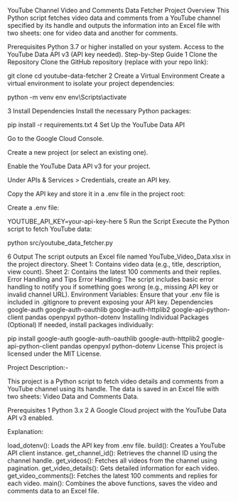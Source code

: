 YouTube Channel Video and Comments Data Fetcher
Project Overview
This Python script fetches video data and comments from a YouTube channel specified by its handle and outputs the information into an Excel file with two sheets: one for video data and another for comments.

Prerequisites
Python 3.7 or higher installed on your system.
Access to the YouTube Data API v3 (API key needed).
Step-by-Step Guide
1 Clone the Repository
Clone the GitHub repository (replace <repo-link> with your repo link):


git clone <repo-link>
cd youtube-data-fetcher
2 Create a Virtual Environment
Create a virtual environment to isolate your project dependencies:


python -m venv env
env\Scripts\activate

3 Install Dependencies
Install the necessary Python packages:


pip install -r requirements.txt
4 Set Up the YouTube Data API

Go to the Google Cloud Console.

Create a new project (or select an existing one).

Enable the YouTube Data API v3 for your project.

Under APIs & Services > Credentials, create an API key.

Copy the API key and store it in a .env file in the project root:

Create a .env file:

YOUTUBE_API_KEY=your-api-key-here
5 Run the Script
Execute the Python script to fetch YouTube data:


python src/youtube_data_fetcher.py

6 Output
The script outputs an Excel file named YouTube_Video_Data.xlsx in the project directory.
Sheet 1: Contains video data (e.g., title, description, view count).
Sheet 2: Contains the latest 100 comments and their replies.
Error Handling and Tips
Error Handling: The script includes basic error handling to notify you if something goes wrong (e.g., missing API key or invalid channel URL).
Environment Variables: Ensure that your .env file is included in .gitignore to prevent exposing your API key.
Dependencies
google-auth
google-auth-oauthlib
google-auth-httplib2
google-api-python-client
pandas
openpyxl
python-dotenv
Installing Individual Packages (Optional)
If needed, install packages individually:

pip install google-auth google-auth-oauthlib google-auth-httplib2 google-api-python-client pandas openpyxl python-dotenv
License
This project is licensed under the MIT License.

Project Description:-

This project is a Python script to fetch video details and comments from a YouTube channel using its handle. The data is saved in an Excel file with two sheets: Video Data and Comments Data.

Prerequisites
1 Python 3.x
2 A Google Cloud project with the YouTube Data API v3 enabled.


Explanation:

load_dotenv(): Loads the API key from .env file.
build(): Creates a YouTube API client instance.
get_channel_id(): Retrieves the channel ID using the channel handle.
get_videos(): Fetches all videos from the channel using pagination.
get_video_details(): Gets detailed information for each video.
get_video_comments(): Fetches the latest 100 comments and replies for each video.
main(): Combines the above functions, saves the video and comments data to an Excel file.
